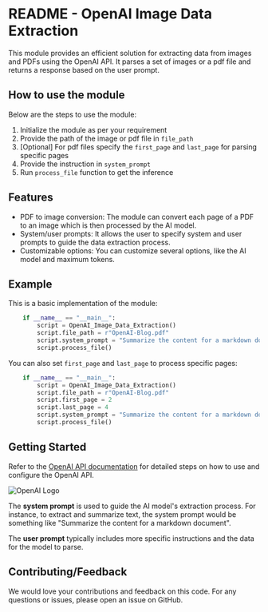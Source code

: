 # README - OpenAI Image Data Extraction

This module provides an efficient solution for extracting data from images and PDFs using the OpenAI API. It parses a set of images or a pdf file and returns a response based on the user prompt.

## How to use the module

Below are the steps to use the module:

1. Initialize the module as per your requirement
2. Provide the path of the image or pdf file in `file_path`
3. [Optional] For pdf files specify the `first_page` and `last_page` for parsing specific pages
4. Provide the instruction in `system_prompt`
5. Run `process_file` function to get the inference

## Features

- PDF to image conversion: The module can convert each page of a PDF to an image which is then processed by the AI model.
- System/user prompts: It allows the user to specify system and user prompts to guide the data extraction process.
- Customizable options: You can customize several options, like the AI model and maximum tokens.

## Example 

This is a basic implementation of the module:

```python
    if __name__ == "__main__":
        script = OpenAI_Image_Data_Extraction()
        script.file_path = r"OpenAI-Blog.pdf"
        script.system_prompt = "Summarize the content for a markdown document"
        script.process_file()
```

You can also set `first_page` and `last_page` to process specific pages:

```python
    if __name__ == "__main__":
        script = OpenAI_Image_Data_Extraction()
        script.file_path = r"OpenAI-Blog.pdf"
        script.first_page = 2
        script.last_page = 4
        script.system_prompt = "Summarize the content for a markdown document"
        script.process_file()
```

## Getting Started

Refer to the [OpenAI API documentation](https://beta.openai.com/docs/guides/chat/) for detailed steps on how to use and configure the OpenAI API.

![OpenAI Logo](https://styles.redditmedia.com/t5_2nka6/styles/communityIcon_90r63d0n8uu41.png?width=256&s=e4b937d5f786fe18d25553881d0dc0f3)

The **system prompt** is used to guide the AI model's extraction process. For instance, to extract and summarize text, the system prompt would be something like "Summarize the content for a markdown document".

The **user prompt** typically includes more specific instructions and the data for the model to parse.

## Contributing/Feedback

We would love your contributions and feedback on this code. For any questions or issues, please open an issue on GitHub.